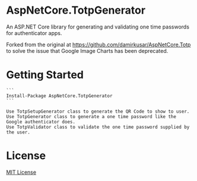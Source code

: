 ﻿# AspNetCore.TotpGenerator
An ASP.NET Core library for generating and validating one time passwords for authenticator apps.

Forked from the original at https://github.com/damirkusar/AspNetCore.Totp to solve the issue that Google Image Charts has been deprecated.

# Getting Started
	```
	Install-Package AspNetCore.TotpGenerator
	```

	Use TotpSetupGenerator class to generate the QR Code to show to user.
	Use TotpGenerator class to generate a one time password like the Google authenticator does.
	Use TotpValidator class to validate the one time password supplied by the user. 

# License
[MIT License](License.md)